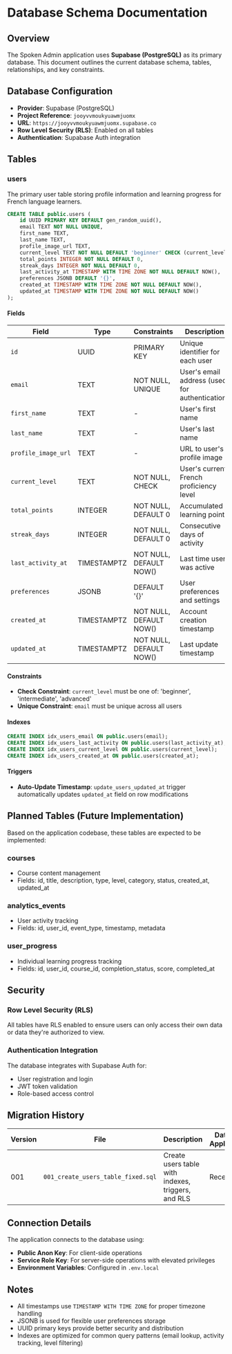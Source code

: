 # Database Schema Documentation

## Overview

The Spoken Admin application uses **Supabase (PostgreSQL)** as its primary database. This document outlines the current database schema, tables, relationships, and key constraints.

## Database Configuration

- **Provider**: Supabase (PostgreSQL)
- **Project Reference**: `jooyvvmoukyuawmjuomx`
- **URL**: `https://jooyvvmoukyuawmjuomx.supabase.co`
- **Row Level Security (RLS)**: Enabled on all tables
- **Authentication**: Supabase Auth integration

## Tables

### users

The primary user table storing profile information and learning progress for French language learners.

```sql
CREATE TABLE public.users (
    id UUID PRIMARY KEY DEFAULT gen_random_uuid(),
    email TEXT NOT NULL UNIQUE,
    first_name TEXT,
    last_name TEXT,
    profile_image_url TEXT,
    current_level TEXT NOT NULL DEFAULT 'beginner' CHECK (current_level IN ('beginner', 'intermediate', 'advanced')),
    total_points INTEGER NOT NULL DEFAULT 0,
    streak_days INTEGER NOT NULL DEFAULT 0,
    last_activity_at TIMESTAMP WITH TIME ZONE NOT NULL DEFAULT NOW(),
    preferences JSONB DEFAULT '{}',
    created_at TIMESTAMP WITH TIME ZONE NOT NULL DEFAULT NOW(),
    updated_at TIMESTAMP WITH TIME ZONE NOT NULL DEFAULT NOW()
);
```

#### Fields

| Field | Type | Constraints | Description |
|-------|------|-------------|-------------|
| `id` | UUID | PRIMARY KEY | Unique identifier for each user |
| `email` | TEXT | NOT NULL, UNIQUE | User's email address (used for authentication) |
| `first_name` | TEXT | - | User's first name |
| `last_name` | TEXT | - | User's last name |
| `profile_image_url` | TEXT | - | URL to user's profile image |
| `current_level` | TEXT | NOT NULL, CHECK | User's current French proficiency level |
| `total_points` | INTEGER | NOT NULL, DEFAULT 0 | Accumulated learning points |
| `streak_days` | INTEGER | NOT NULL, DEFAULT 0 | Consecutive days of activity |
| `last_activity_at` | TIMESTAMPTZ | NOT NULL, DEFAULT NOW() | Last time user was active |
| `preferences` | JSONB | DEFAULT '{}' | User preferences and settings |
| `created_at` | TIMESTAMPTZ | NOT NULL, DEFAULT NOW() | Account creation timestamp |
| `updated_at` | TIMESTAMPTZ | NOT NULL, DEFAULT NOW() | Last update timestamp |

#### Constraints

- **Check Constraint**: `current_level` must be one of: 'beginner', 'intermediate', 'advanced'
- **Unique Constraint**: `email` must be unique across all users

#### Indexes

```sql
CREATE INDEX idx_users_email ON public.users(email);
CREATE INDEX idx_users_last_activity ON public.users(last_activity_at);
CREATE INDEX idx_users_current_level ON public.users(current_level);
CREATE INDEX idx_users_created_at ON public.users(created_at);
```

#### Triggers

- **Auto-Update Timestamp**: `update_users_updated_at` trigger automatically updates `updated_at` field on row modifications

## Planned Tables (Future Implementation)

Based on the application codebase, these tables are expected to be implemented:

### courses
- Course content management
- Fields: id, title, description, type, level, category, status, created_at, updated_at

### analytics_events
- User activity tracking
- Fields: id, user_id, event_type, timestamp, metadata

### user_progress
- Individual learning progress tracking
- Fields: id, user_id, course_id, completion_status, score, completed_at

## Security

### Row Level Security (RLS)

All tables have RLS enabled to ensure users can only access their own data or data they're authorized to view.

### Authentication Integration

The database integrates with Supabase Auth for:
- User registration and login
- JWT token validation
- Role-based access control

## Migration History

| Version | File | Description | Date Applied |
|---------|------|-------------|--------------|
| 001 | `001_create_users_table_fixed.sql` | Create users table with indexes, triggers, and RLS | Recent |

## Connection Details

The application connects to the database using:
- **Public Anon Key**: For client-side operations
- **Service Role Key**: For server-side operations with elevated privileges
- **Environment Variables**: Configured in `.env.local`

## Notes

- All timestamps use `TIMESTAMP WITH TIME ZONE` for proper timezone handling
- JSONB is used for flexible user preferences storage
- UUID primary keys provide better security and distribution
- Indexes are optimized for common query patterns (email lookup, activity tracking, level filtering)
